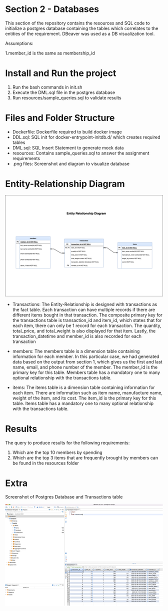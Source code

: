 # Section 2 - Databases
This section of the repository contains the resources and SQL code to initialize a postgres database containing the tables which correlates to the entities of the requirement. DBeaver was used as a DB visualization tool.

Assumptions:

1.member_id is the same as membership_id

# Install and Run the project

1. Run the bash commands in init.sh
2. Execute the DML.sql file in the postgres database
3. Run resources/sample_queries.sql to validate results

# Files and Folder Structure

* Dockerfile: Dockerfile required to build docker image
* DDL.sql: SQL init for docker-entrypoint-initdb.d/ which creates required tables
* DML.sql: SQL Insert Statement to generate mock data 
* resources: Contains sample_queries.sql to answer the assignment requirements
* .png files: Screenshot and diagram to visualize database

# Entity-Relationship Diagram

![Entity-Relationship Diagram](section-2-erd-diagram.png?raw=true "Entity-Relationship Diagram")

* Transactions: The Entity-Relationship is designed with transactions as the fact table. Each transaction can have multiple records if there are different items bought in that transaction. The composite primary key for the transactions table is transaction_id and item_id, which states that for each item, there can only be 1 record for each transaction. The quantity, total_price, and total_weight is also displayed for that item. Lastly, the transaction_datetime and member_id is also recorded for each transaction

* members: The members table is a dimension table containing information for each member. In this particular case, we had generated data based on the output from section 1, which gives us the first and last name, email, and phone number of the member. The member_id is the primary key for this table. Members table has a mandatory one to many optional relationship with the transactions table.

* items: The items table is a dimension table containing information for each item. There are information such as item name, manufacture name, weight of the item, and its cost. The item_id is the primary key for this table. Items table has a mandatory one to many optional relationship with the transactions table.

# Results
The query to produce results for the following requirements:
1. Which are the top 10 members by spending
2. Which are the top 3 items that are frequently brought by members
can be found in the resources folder

# Extra

Screenshot of Postgres Database and Transactions table

![Database Query](database-query-view.png?raw=true "Database Query")

